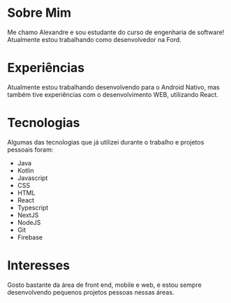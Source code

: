 <h1>Sobre Mim</h1>
<p>Me chamo Alexandre e sou estudante do curso de engenharia de software! Atualmente estou trabalhando como desenvolvedor na Ford.</p>

<h1>Experiências</h1>
<p>Atualmente estou trabalhando desenvolvendo para o Android Nativo, mas também tive experiências com o desenvolvimento WEB, utilizando React.
</p>

<h1>Tecnologias</h1>
<p>Algumas das tecnologias que já utilizei durante o trabalho e projetos pessoais foram:</p>
<ul>
<li>Java</li>
<li>Kotlin</li>
<li>Javascript</li>
<li>CSS</li>
<li>HTML</li>
<li>React</li>
<li>Typescript</li>
<li>NextJS</li>
<li>NodeJS</li>
<li>Git</li>
<li>Firebase</li>
</ul>

<h1>Interesses</h1>
<p>Gosto bastante da área de front end, mobile e web, e estou sempre desenvolvendo pequenos projetos pessoas nessas áreas.
</p>
